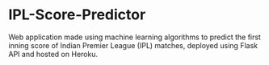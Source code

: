 # IPL-Score-Predictor
Web application made using machine learning algorithms to predict the first inning score of Indian Premier League (IPL) matches, deployed using Flask API and hosted on Heroku.
